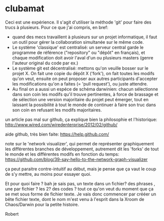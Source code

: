 clubamat
========

Ceci est une expérience.
Il s'agit d'utiliser la méthode 'git' pour faire des trucs à plusieurs.
Pour ce que j'ai compris, en bref:
- quand des mecs travaillent à plusieurs sur un projet informatique, 
il faut un outil pour gérer la collaboration simultanée sur le même code.
- Le système 'classique' est centralisé: un serveur central garde le programme de référence 
("repository" ou "dépôt" en français), et chaque modification doit avoir l'aval d'un ou plusieurs masters 
(genre l'auteur original du code par ex.)
- Le système git est décentralisé: mettons qu'on veuille bosser sur le projet X. On fait une copie du dépôt X ('fork'), 
on fait toutes les modifs qu'on veut, ensuite on peut proposer aux autres participants d'accepter les modifications 
qu'on a faites (= 'pull request'), ou juste attendre.
- Au final on a aussi un espéce de schéma darwinien: chacun sélectionne dans son coin les modifs qu'il trouve
pertinentes, à force de brassage et de sélection une version majoritaire du projet peut émerger, tout en laissant la 
possibilité à tout le monde de continuer à faire son truc dans son coin en refusant les modifs majoritaires.

un article pas mal sur github, ça explique bien la philosophie et l'historique:
http://www.wired.com/wiredenterprise/2012/02/github/

aide github, très bien faite:
https://help.github.com/

note sur le 'network visualizer', qui permet de représenter graphiquement les différentes branches de développement,
autrement dit les 'forks' de tout le monde et les différentes modifs en fonction du temps:
https://github.com/blog/39-say-hello-to-the-network-graph-visualizer

ça peut paraitre contre-intuitif au début, mais je pense que ça vaut le coup de s'y mettre, au moins pour essayer quoi.

Et pour quoi faire ? 
bah je sais pas, un texte dans un fichier? des phrases , une par fichier ? les 2? des codes ? 
tout ce qu'on veut du moment que ça se met sous forme de fichier texte.
Je vais donc commencer par crééer un bête fichier texte, dont le nom m'est venu à l'esprit dans la Xroom de Chaos/Darwin 
pour la petite histoire.

Robert
